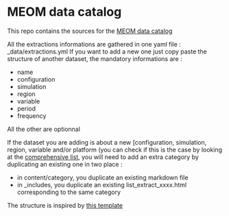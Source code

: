 # MEOM data catalog

This repo contains the sources for the [MEOM data catalog](https://meom-group.github.io/meom-data-catalog)

All the extractions informations are gathered in one yaml file : _data/extractions.yml
If you want to add a new one just copy paste the structure of another dataset, the mandatory informations are :

  - name
  - configuration
  - simulation
  - region
  - variable
  - period
  - frequency

All the other are optionnal

If the dataset you are adding is about a new [configuration, simulation, region, variable and/or platform (you can check if this is the case by looking at the [comprehensive list](https://meom-group.github.io/meom-data-catalog/), you will need to add an extra category by duplicating an existing one in two place :
  - in content/category, you duplicate an existing markdown file
  - in _includes, you duplicate an existing list_extract_xxxx.html corresponding to the same category

The structure is inspired by [this template](https://github.com/learn-static/lesson-template)
